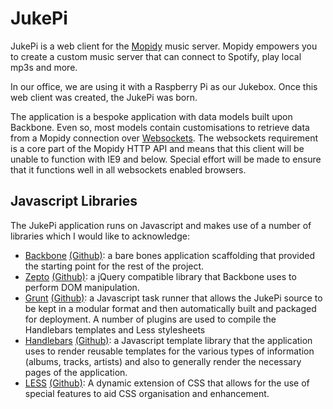 # JukePi

JukePi is a web client for the [Mopidy](http://mopidy.com) music server. Mopidy empowers you to create a custom music server that can connect to Spotify, play local mp3s and more.

In our office, we are using it with a Raspberry Pi as our Jukebox. Once this web client was created, the JukePi was born.

The application is a bespoke application with data models built upon Backbone. Even so, most models contain customisations to retrieve data from a Mopidy connection over [Websockets](http://www.w3.org/TR/2012/CR-websockets-20120920/). The websockets requirement is a core part of the Mopidy HTTP API and means that this client will be unable to function with IE9 and below. Special effort will be made to ensure that it functions well in all websockets enabled browsers.

## Javascript Libraries

The JukePi application runs on Javascript and makes use of a number of libraries which I would like to acknowledge:

* [Backbone](http://backbonejs.org) [(Github)](https://github.com/documentcloud/backbone): a bare bones application scaffolding that provided the starting point for the rest of the project.
* [Zepto](http://zeptojs.com) [(Github)](https://github.com/madrobby/zepto): a jQuery compatible library that Backbone uses to perform DOM manipulation.
* [Grunt](http://gruntjs.com) [(Github)](https://github.com/gruntjs): a Javascript task runner that allows the JukePi source to be kept in a modular format and then automatically built and packaged for deployment. A number of plugins are used to compile the Handlebars templates and Less stylesheets
* [Handlebars](http://handlebarsjs.com) [(Github)](https://github.com/wycats/handlebars.js): a Javascript template library that the application uses to render reusable templates for the various types of information (albums, tracks, artists) and also to generally render the necessary pages of the application.
* [LESS](http://lesscss.org) [(Github)](https://github.com/cloudhead/less.js): A dynamic extension of CSS that allows for the use of special features to aid CSS organisation and enhancement.
